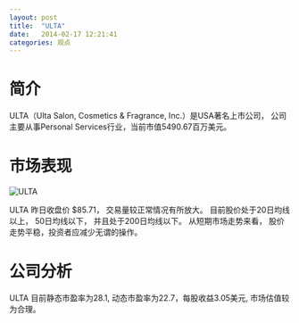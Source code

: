 ```yaml
---
layout: post
title:  "ULTA"
date:   2014-02-17 12:21:41
categories: 观点
---
```


# 简介
ULTA（Ulta Salon, Cosmetics & Fragrance, Inc.）是USA著名上市公司，
公司主要从事Personal Services行业，当前市值5490.67百万美元。

# 市场表现

![ULTA](http://finviz.com/chart.ashx?t=ULTA&ty=c&ta=1&p=d&s=l)

ULTA 昨日收盘价 $85.71，
交易量较正常情况有所放大。
目前股价处于20日均线以上，
50日均线以下，
并且处于200日均线以下。
从短期市场走势来看，
股价走势平稳，投资者应减少无谓的操作。

# 公司分析
ULTA 目前静态市盈率为28.1, 动态市盈率为22.7，每股收益3.05美元,
市场估值较为合理。
